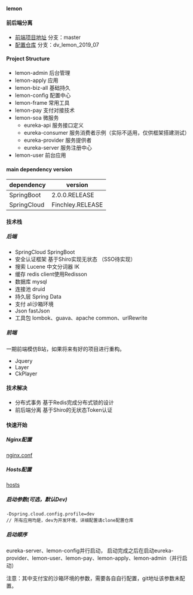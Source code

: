 #### lemon

#### 前后端分离
- [前端项目地址](https://github.com/ATSJP/lemon-front) 分支：master
- [配置仓库](https://github.com/ATSJP/lemon-config) 分支：dv_lemon_2019_07

#### Project Structure

- lemon-admin   后台管理
- lemon-apply   应用
- lemon-biz-all 基础持久
- lemon-config  配置中心
- lemon-frame  常用工具
- lemon-pay     支付对接技术
- lemon-soa     微服务
    - eureka-api   服务接口定义
    - eureka-consumer 服务消费者示例（实际不适用，仅供框架搭建测试）
    - eureka-provider 服务提供者
    - eureka-server 服务注册中心
- lemon-user    前台应用

#### main dependency version

| dependency  | version          |
| ----------- | ---------------- |
| SpringBoot  | 2.0.0.RELEASE    |                         
| SpringCloud | Finchley.RELEASE |
                         
#### 技术栈

##### 后端

- SpringCloud SpringBoot 
- 安全认证框架 基于Shiro实现无状态 （SSO待实现）
- 搜索 Lucene 中文分词器 IK
- 缓存 redis client使用Redisson
- 数据库 mysql
- 连接池 druid
- 持久层 Spring Data
- 支付 ali沙箱环境
- Json fastJson
- 工具包 lombok、guava、apache common、urlRewrite

##### 前端

一期前端模仿B站，如果将来有好的项目进行重构。

- Jquery
- Layer
- CkPlayer

#### 技术解决

- 分布式事务 基于Redis完成分布式锁的设计
- 前后端分离 基于Shiro的无状态Token认证

#### 快速开始
         
##### Nginx配置

[nginx.conf]( https://github.com/ATSJP/lemon/blob/master/nginx.conf)       
         
##### Hosts配置

[hosts]( https://github.com/ATSJP/lemon/blob/master/hosts)       
   
##### 启动参数(可选，默认Dev)
```text
-Dspring.cloud.config.profile=dev
// 所有应用均是，dev为开发环境，详细配置请clone配置仓库
```

##### 启动顺序
eureka-server、lemon-config并行启动，
启动完成之后在启动eureka-provider、lemon-user、lemon-pay、lemon-apply、lemon-admin（并行启动）

注意：其中支付宝的沙箱环境的参数，需要各自自行配置，git地址该参数未配置。